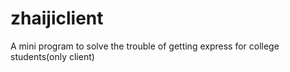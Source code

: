 # zhaijiclient
A mini program to solve the trouble of getting express for college students(only client)
